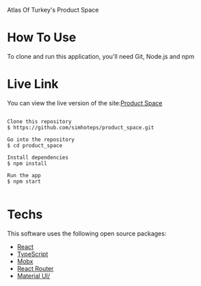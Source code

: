 Atlas Of Turkey's Product Space

# How To Use
To clone and run this application, you'll need Git, Node.js and npm

#  Live Link
You can view the live version of the site:<a href="https://urunuzayi.netlify.app/dashboard">Product Space</a>

```

Clone this repository
$ https://github.com/simhoteps/product_space.git

Go into the repository
$ cd product_space

Install dependencies
$ npm install

Run the app
$ npm start


```

# Techs </br>
This software uses the following open source packages:
<ul>
<li> <a href="https://react.dev/">React</a></li> 
<li> <a href="https://www.typescriptlang.org/">TypeScript</a>  </li> 
<li> <a href="https://mobx.js.org/README.html">Mobx</a>  </li>
<li> <a href="https://reactrouter.com/en/main"> React Router</a> </li>
<li> <a href="https://mui.com/material-ui/getting-started/installation/">Material UI/</a></li>
  
</ul>


